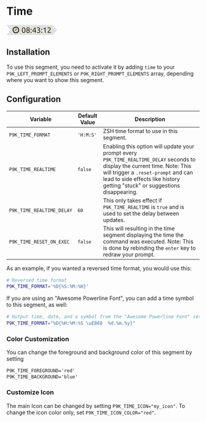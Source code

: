 # Time

![](segment.png)

## Installation

To use this segment, you need to activate it by adding `time` to your
`P9K_LEFT_PROMPT_ELEMENTS` or `P9K_RIGHT_PROMPT_ELEMENTS` array, depending
where you want to show this segment.

## Configuration

| Variable | Default Value | Description |
|----------|---------------|-------------|
|`P9K_TIME_FORMAT`|`'H:M:S'`|ZSH time format to use in this segment.|
|`P9K_TIME_REALTIME`|`false`|Enabling this option will update your prompt every `P9K_TIME_REALTIME_DELAY` seconds to display the current time. Note: This will trigger a `.reset-prompt` and can lead to side effects like history getting "stuck" or suggestions disappearing. |
|`P9K_TIME_REALTIME_DELAY`|`60`|This only takes effect if `P9K_TIME_REALTIME` is `true` and is used to set the delay between updates.|
|`P9K_TIME_RESET_ON_EXEC`|`false`|This will resulting in the time segment displaying the time the command was executed. Note: This is done by rebinding the `enter` key to redraw your prompt.|

As an example, if you wanted a reversed time format, you would use this:
```zsh
# Reversed time format
P9K_TIME_FORMAT='%D{%S:%M:%H}'
```
If you are using an "Awesome Powerline Font", you can add a time symbol to this
segment, as well:
```zsh
# Output time, date, and a symbol from the "Awesome Powerline Font" set
P9K_TIME_FORMAT="%D{%H:%M:%S \uE868  %d.%m.%y}"
```

### Color Customization

You can change the foreground and background color of this segment by setting
```
P9K_TIME_FOREGROUND='red'
P9K_TIME_BACKGROUND='blue'
```

### Customize Icon

The main Icon can be changed by setting `P9K_TIME_ICON="my_icon"`. To change the
icon color only, set `P9K_TIME_ICON_COLOR="red"`.
